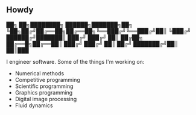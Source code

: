 ## Howdy
██╗  ██╗████████╗ ██████╗███████╗██╗
╚██╗██╔╝██╔══██╗██╔══██╗╚══███╔╝╚══███╔╝██║
 ╚███╔╝ ██████╔╝███████║  ███╔╝   ███╔╝ ██║
 ██╔██╗ ██╔══█╗██╔══██║ ███╔╝   ███╔╝  ██║
██╔╝ ███████╔╝██║  ██║███

I engineer software. Some of the things I'm working on:

- Numerical methods
- Competitive programming
- Scientific programming
- Graphics programming
- Digital image processing
- Fluid dynamics

<!--
**alexbazzi/alexbazzi** is a ✨ _special_ ✨ repository because its `README.md` (this file) appears on your GitHub profile.

Here are some ideas to get you started:

- 🔭 I’m currently working on ...
- 🌱 I’m currently learning ...
- 👯 I’m looking to collaborate on ...
- 🤔 I’m looking for help with ...
- 💬 Ask me about ...
- 📫 How to reach me: ...
- 😄 Pronouns: ...
- ⚡ Fun fact: ...
-->
